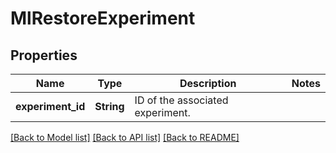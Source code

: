 # MlRestoreExperiment

## Properties

Name | Type | Description | Notes
------------ | ------------- | ------------- | -------------
**experiment_id** | **String** | ID of the associated experiment. | 

[[Back to Model list]](../README.md#documentation-for-models) [[Back to API list]](../README.md#documentation-for-api-endpoints) [[Back to README]](../README.md)


